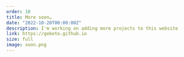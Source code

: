 ```yaml
---
order: 10
title: More soon…
date: "2022-10-20T00:00:00Z"
description: I'm working on adding more projects to this website
link: https://gebeto.github.io
size: full
image: soon.png
---
```

